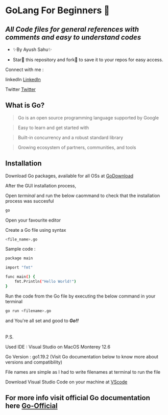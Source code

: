 # GoLang For Beginners 🚀
## _All Code files for general references with comments and easy to understand codes_

- ✨By Ayush Sahu✨

- Star🌟 this repository and fork🍴 to save it to your repos for easy access.

Connect with me : 

linkedIn [LinkedIn]

Twitter [Twitter]

## What is Go?
> Go is an open source programming language supported by Google

> Easy to learn and get started with

> Built-in concurrency and a robust standard library

> Growing ecosystem of partners, communities, and tools

## Installation
Download Go packages, available for all OSs at [GoDownload]

After the GUI installation process,

Open _terminal_ and run the below caommand to check that the installation process was succesful
```sh
go
```
Open your favourite editor

Create a Go file using syntax
```sh
<file_name>.go
```
Sample code :
```sh
package main

import "fmt"

func main() {
	fmt.Println("Hello World!")
}
```
Run the code from the Go file by executing the below command in your terminal
```sh
go run <filename>.go
```
and You're all set and good to **_Go!!_**
\
\
\
P.S. 

Used IDE : Visual Studio on MacOS Monterey 12.6

Go Version : go1.19.2 (Visit Go documentation below to know more about versions and compatibility)

File names are simple as I had to write filenames at terminal to run the file

Download Visual Studio Code on your machine at [VScode]

## For more info visit official Go documentation here [Go-Official]

[//]: # 
[LinkedIn]: <https://www.linkedin.com/in/ayushsahu77/>
[Twitter]: <https://twitter.com/Ayush_7477/>
[GoDownload]: <https://go.dev//>
[VScode]:<https://code.visualstudio.com//>
[Go-Official]: <https://go.dev/doc//>
